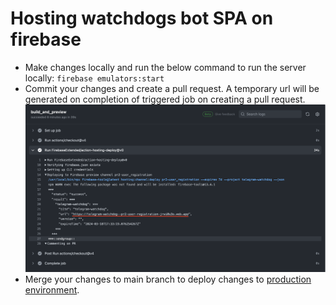 # Hosting watchdogs bot SPA on firebase
- Make changes locally and run the below command to run the server locally:
  `firebase emulators:start`
- Commit your changes and create a pull request. A temporary url will be generated on completion of triggered job on creating a pull request.
  ![ALT TEXT](host.png)
- Merge your changes to main branch to deploy changes to [production environment](https://telegram-watchdog.web.app).
  
